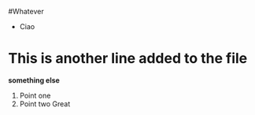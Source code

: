 #Whatever

* Ciao

# This is another line added to the file

**something else**

1. Point one
2. Point two
Great
